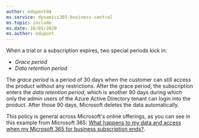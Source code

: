 ```yaml
---
author: edupont04
ms.service: dynamics365-business-central
ms.topic: include
ms.date: 10/01/2020
ms.author: edupont
---
```

When a trial or a subscription expires, two special periods kick in: 

- *Grace period*
- *Data retention period*

The *grace period* is a period of 30 days when the customer can still access the product without any restrictions. After the grace period, the subscription enters the *data retention period*, which is another 90 days during which only the admin users of the Azure Active Directory tenant can login into the product. After those 90 days, Microsoft deletes the data automatically.  

This policy is general across Microsoft's online offerings, as you can see in this example from Microsoft 365: [What happens to my data and access when my Microsoft 365 for business subscription ends?](/microsoft-365/commerce/subscriptions/what-if-my-subscription-expires?view=o365-worldwide).  
